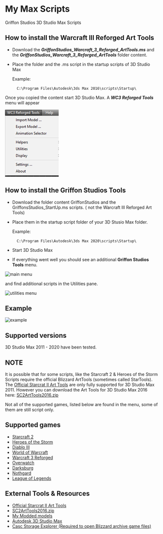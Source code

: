 # My Max Scripts

Griffon Studios 3D Studio Max Scripts

## How to install the Warcraft III Reforged Art Tools

- Download the ***GriffonStudios_Warcraft_3_Reforged_ArtTools.ms*** and the ***GriffonStudios_Warcraft_3_Reforged_ArtTools*** folder content.
- Place the folder and the .ms script in the startup scripts of 3D Studio Max

    Example:

        C:\Program Files\Autodesk\3ds Max 2016\scripts\Startup\

Once you copied the content start 3D Studio Max. A ***WC3 Reforged Tools*** menu will appear

![main menu](images/wc3arttools.png)

## How to install the Griffon Studios Tools

- Download the folder content GriffonStudios and the GriffonsStudios_StartUp.ms scripts. ( not the Warcraft III Reforged Art Tools)
- Place them in the startup script folder of your 3D Stusio Max folder.

    Example:

        C:\Program Files\Autodesk\3ds Max 2020\scripts\Startup\

- Start 3D Studio Max
- If everything went well you should see an additional **Griffon Studios Tools**  menu.

![main menu](images/gsmenu.png)

and find additional scripts in the Utilities pane.

![utilities menu](images/gsmenu2.png)

## Example

![example](images/infantry_anim.gif)


## Supported versions

3D Studio Max 2011 - 2020 have been tested.

## NOTE

It is possible that for some scripts, like the Starcraft 2 & Heroes of the Storm Scripts require the official Blizzard ArtTools (sometimes called StarTools).
The [Official Starcrat II Art Tools](https://news.blizzard.com/en-gb/starcraft2/10788362/starcraft-ii-art-tools-open-beta) are only fully supported for 3D Studio Max 2011. However you can download the Art Tools for 3D Studio Max 2016 here:
[SC2ArtTools2016.zip](https://drive.google.com/file/d/1-ZM4tPded4LEDnJZw7CxwKy_qTAhVR4m/view?usp=sharing)

Not all of the supported games, listed below are found in the menu, some of them are still script only.

## Supported games

- [Starcraft 2](https://starcraft2.com/en-us/)
- [Heroes of the Storm](https://heroesofthestorm.com/en-us/)
- [Diablo III](https://diablo3.blizzard.com/en-us/)
- [World of Warcraft](https://worldofwarcraft.com/en-us/)
- [Warcraft 3 Reforged](https://playwarcraft3.com/en-us/)
- [Overwatch](https://playoverwatch.com/en-us/)
- [Darksburg](https://darksburg.com/)
- [Nothgard](https://northgard.net/)
- [League of Legends](https://na.leagueoflegends.com/en-us/)

## External Tools & Resources

- [Official Starcrat II Art Tools](https://news.blizzard.com/en-gb/starcraft2/10788362/starcraft-ii-art-tools-open-beta)
- [SC2ArtTools2016.zip](https://drive.google.com/file/d/1-ZM4tPded4LEDnJZw7CxwKy_qTAhVR4m/view?usp=sharing)
- [My Modded models](https://www.sc2mapster.com/projects/taylor-mouses-stuff/files)
- [Autodesk 3D Studio Max](https://www.autodesk.com/education/home)
- [Casc Storage Explorer (Required to open Blizzard archive game files)](http://www.zezula.net/en/casc/main.html)